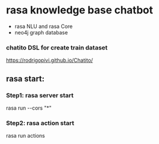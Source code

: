 # rasa knowledge base chatbot
- rasa NLU and rasa Core
- neo4j graph database

### chatito DSL for create train dataset
https://rodrigopivi.github.io/Chatito/

## rasa start:
### Step1: rasa server start
rasa run --cors "*"

### Step2: rasa action start
rasa run actions

